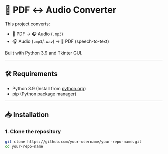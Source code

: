 # 📘 PDF ↔️ Audio Converter

This project converts:

- 📄 PDF → 🎧 Audio (`.mp3`)
- 🎧 Audio (`.mp3`/`.wav`) → 📄 PDF (speech-to-text)

Built with Python 3.9 and Tkinter GUI.

---

## 🛠 Requirements

- Python 3.9 (Install from [python.org](https://www.python.org/downloads/release/python-390/))
- pip (Python package manager)

---

## 📥 Installation

### 1. Clone the repository

```bash
git clone https://github.com/your-username/your-repo-name.git
cd your-repo-name
